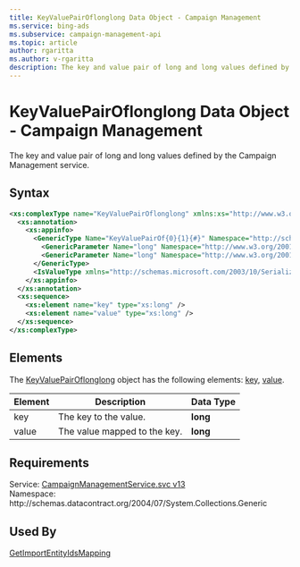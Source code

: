 ```yaml
---
title: KeyValuePairOflonglong Data Object - Campaign Management
ms.service: bing-ads
ms.subservice: campaign-management-api
ms.topic: article
author: rgaritta
ms.author: v-rgaritta
description: The key and value pair of long and long values defined by the Campaign Management service.
---
```

# KeyValuePairOflonglong Data Object - Campaign Management
The key and value pair of long and long values defined by the Campaign Management service.

## Syntax
```xml
<xs:complexType name="KeyValuePairOflonglong" xmlns:xs="http://www.w3.org/2001/XMLSchema">
  <xs:annotation>
    <xs:appinfo>
      <GenericType Name="KeyValuePairOf{0}{1}{#}" Namespace="http://schemas.datacontract.org/2004/07/System.Collections.Generic" xmlns="http://schemas.microsoft.com/2003/10/Serialization/">
        <GenericParameter Name="long" Namespace="http://www.w3.org/2001/XMLSchema" />
        <GenericParameter Name="long" Namespace="http://www.w3.org/2001/XMLSchema" />
      </GenericType>
      <IsValueType xmlns="http://schemas.microsoft.com/2003/10/Serialization/">true</IsValueType>
    </xs:appinfo>
  </xs:annotation>
  <xs:sequence>
    <xs:element name="key" type="xs:long" />
    <xs:element name="value" type="xs:long" />
  </xs:sequence>
</xs:complexType>
```

## <a name="elements"></a>Elements

The [KeyValuePairOflonglong](keyvaluepairoflonglong.md) object has the following elements: [key](#key), [value](#value).

|Element|Description|Data Type|
|-----------|---------------|-------------|
|<a name="key"></a>key|The key to the value.|**long**|
|<a name="value"></a>value|The value mapped to the key.|**long**|

## Requirements
Service: [CampaignManagementService.svc v13](https://campaign.api.bingads.microsoft.com/Api/Advertiser/CampaignManagement/v13/CampaignManagementService.svc)  
Namespace: http\://schemas.datacontract.org/2004/07/System.Collections.Generic  

## Used By
[GetImportEntityIdsMapping](getimportentityidsmapping.md)  
